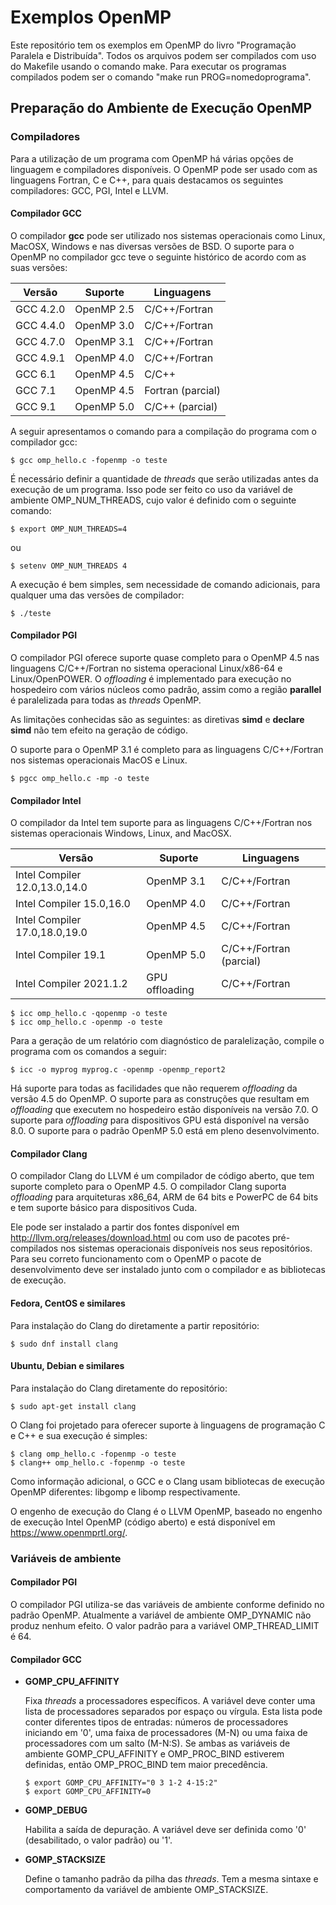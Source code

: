# Exemplos OpenMP

Este repositório tem os exemplos em OpenMP do livro "Programação Paralela e Distribuída".
Todos os arquivos podem ser compilados com uso do Makefile usando o comando make. 
Para executar os programas compilados podem ser o comando "make run PROG=nomedoprograma". 

## Preparação do Ambiente de Execução OpenMP 

### Compiladores 

Para a utilização de um programa com OpenMP há várias opções de
linguagem e compiladores disponíveis. O OpenMP pode ser usado com as
linguagens Fortran, C e C++, para quais destacamos os seguintes
compiladores: GCC, PGI, Intel e LLVM.

#### Compilador GCC 

O compilador **gcc** pode ser utilizado nos sistemas operacionais como
Linux, MacOSX, Windows e nas diversas versões de BSD. O suporte para o
OpenMP no compilador gcc teve o seguinte histórico de acordo com as suas
versões:


 |    Versão  |    Suporte  |      Linguagens |
 | ----------- | ------------ | ------------------- |
 |  GCC 4.2.0  | OpenMP 2.5   |  C/C++/Fortran |
 |  GCC 4.4.0 |  OpenMP 3.0   |  C/C++/Fortran |
 |  GCC 4.7.0 |  OpenMP 3.1   |  C/C++/Fortran |
 |  GCC 4.9.1 | OpenMP 4.0    | C/C++/Fortran |
 |   GCC 6.1  |  OpenMP 4.5   |      C/C++ |
 |   GCC 7.1  |  OpenMP 4.5   | Fortran (parcial) |
 |   GCC 9.1  |  OpenMP 5.0   | C/C++ (parcial) |


A seguir apresentamos o comando para a compilação do programa com o
compilador gcc:

``` {style="verbatim"}
$ gcc omp_hello.c -fopenmp -o teste
```

É necessário definir a quantidade de *threads* que serão utilizadas
antes da execução de um programa. Isso pode ser feito co uso da variável
de ambiente OMP_NUM_THREADS, cujo valor é definido com o seguinte
comando:

``` {style="verbatim"}
$ export OMP_NUM_THREADS=4
```

ou

``` {style="verbatim"}
$ setenv OMP_NUM_THREADS 4
```

A execução é bem simples, sem necessidade de comando adicionais, para
qualquer uma das versões de compilador:

``` {style="verbatim"}
$ ./teste
```

#### Compilador PGI

O compilador PGI oferece suporte quase completo para o OpenMP 4.5 nas
linguagens C/C++/Fortran no sistema operacional Linux/x86-64 e
Linux/OpenPOWER. O *offloading* é implementado para execução no
hospedeiro com vários núcleos como padrão, assim como a região
**parallel** é paralelizada para todas as *threads* OpenMP.

As limitações conhecidas são as seguintes: as diretivas **simd** e
**declare simd** não tem efeito na geração de código.

O suporte para o OpenMP 3.1 é completo para as linguagens C/C++/Fortran
nos sistemas operacionais MacOS e Linux.

``` {style="verbatim"}
$ pgcc omp_hello.c -mp -o teste
```

#### Compilador Intel

O compilador da Intel tem suporte para as linguagens C/C++/Fortran nos
sistemas operacionais Windows, Linux, and MacOSX.


  |            Versão             |     Suporte      |       Linguagens |
  | ------------------------------- | ---------------- | ------------------------- |
  | Intel Compiler 12.0,13.0,14.0  |   OpenMP 3.1      |    C/C++/Fortran |
  |   Intel Compiler 15.0,16.0     |   OpenMP 4.0      |    C/C++/Fortran |
  | Intel Compiler 17.0,18.0,19.0  |    OpenMP 4.5     |     C/C++/Fortran |
  |      Intel Compiler 19.1     |     OpenMP 5.0     | C/C++/Fortran (parcial) |
  |    Intel Compiler 2021.1.2   |   GPU offloading   |     C/C++/Fortran |


``` {style="verbatim"}
$ icc omp_hello.c -qopenmp -o teste
$ icc omp_hello.c -openmp -o teste
```

Para a geração de um relatório com diagnóstico de paralelização, compile
o programa com os comandos a seguir:

    $ icc -o myprog myprog.c -openmp -openmp_report2

Há suporte para todas as facilidades que não requerem *offloading* da
versão 4.5 do OpenMP. O suporte para as construções que resultam em
*offloading* que executem no hospedeiro estão disponíveis na versão 7.0.
O suporte para *offloading* para dispositivos GPU está disponível na
versão 8.0. O suporte para o padrão OpenMP 5.0 está em pleno
desenvolvimento.

#### Compilador Clang 

O compilador Clang do LLVM é um compilador de código aberto, que tem
suporte completo para o OpenMP 4.5. O compilador Clang suporta
*offloading* para arquiteturas x86_64, ARM de 64 bits e PowerPC de 64
bits e tem suporte básico para dispositivos Cuda.

Ele pode ser instalado a partir dos fontes disponível em
<http://llvm.org/releases/download.html> ou com uso de pacotes
pré-compilados nos sistemas operacionais disponíveis nos seus
repositórios. Para seu correto funcionamento com o OpenMP o pacote de
desenvolvimento deve ser instalado junto com o compilador e as
bibliotecas de execução.

#### Fedora, CentOS e similares 

Para instalação do Clang do diretamente a partir repositório:

``` {style="verbatim"}
$ sudo dnf install clang
```

#### Ubuntu, Debian e similares 

Para instalação do Clang diretamente do repositório:

``` {style="verbatim"}
$ sudo apt-get install clang
```

O Clang foi projetado para oferecer suporte à linguagens de programação
C e C++ e sua execução é simples:

``` {style="verbatim"}
$ clang omp_hello.c -fopenmp -o teste
$ clang++ omp_hello.c -fopenmp -o teste
```

Como informação adicional, o GCC e o Clang usam bibliotecas de execução
OpenMP diferentes: libgomp e libomp respectivamente.

O engenho de execução do Clang é o LLVM OpenMP, baseado no engenho de
execução Intel OpenMP (código aberto) e está disponível em
https://www.openmprtl.org/.

### Variáveis de ambiente 

#### Compilador PGI 

O compilador PGI utiliza-se das variáveis de ambiente conforme definido
no padrão OpenMP. Atualmente a variável de ambiente
OMP_DYNAMIC não produz nenhum efeito. O valor padrão para a variável
OMP_THREAD_LIMIT é 64.

#### Compilador GCC 

-   **GOMP_CPU_AFFINITY**

    Fixa *threads* a processadores específicos. A variável deve conter
    uma lista de processadores separados por espaço ou vírgula. Esta
    lista pode conter diferentes tipos de entradas: números de
    processadores iniciando em '0', uma faixa de processadores (M-N) ou
    uma faixa de processadores com um salto (M-N:S). Se ambas as
    variáveis de ambiente GOMP_CPU_AFFINITY e OMP_PROC_BIND estiverem
    definidas, então OMP_PROC_BIND tem maior precedência.

    ``` {style="verbatim"}
    $ export GOMP_CPU_AFFINITY="0 3 1-2 4-15:2"
    $ export GOMP_CPU_AFFINITY=0
    ```

-   **GOMP_DEBUG**

    Habilita a saída de depuração. A variável deve ser definida como '0'
    (desabilitado, o valor padrão) ou '1'.

-   **GOMP_STACKSIZE**

    Define o tamanho padrão da pilha das *threads*. Tem a mesma sintaxe
    e comportamento da variável de ambiente OMP_STACKSIZE.

